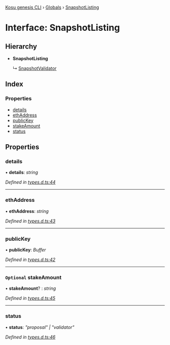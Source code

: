 [Kosu genesis CLI](../README.md) › [Globals](../globals.md) › [SnapshotListing](snapshotlisting.md)

# Interface: SnapshotListing

## Hierarchy

-   **SnapshotListing**

    ↳ [SnapshotValidator](snapshotvalidator.md)

## Index

### Properties

-   [details](snapshotlisting.md#details)
-   [ethAddress](snapshotlisting.md#ethaddress)
-   [publicKey](snapshotlisting.md#publickey)
-   [stakeAmount](snapshotlisting.md#optional-stakeamount)
-   [status](snapshotlisting.md#status)

## Properties

### details

• **details**: _string_

_Defined in [types.d.ts:44](https://github.com/ParadigmFoundation/kosu-monorepo/blob/67119cd9/packages/kosu-genesis-cli/src/types.d.ts#L44)_

---

### ethAddress

• **ethAddress**: _string_

_Defined in [types.d.ts:43](https://github.com/ParadigmFoundation/kosu-monorepo/blob/67119cd9/packages/kosu-genesis-cli/src/types.d.ts#L43)_

---

### publicKey

• **publicKey**: _Buffer_

_Defined in [types.d.ts:42](https://github.com/ParadigmFoundation/kosu-monorepo/blob/67119cd9/packages/kosu-genesis-cli/src/types.d.ts#L42)_

---

### `Optional` stakeAmount

• **stakeAmount**? : _string_

_Defined in [types.d.ts:45](https://github.com/ParadigmFoundation/kosu-monorepo/blob/67119cd9/packages/kosu-genesis-cli/src/types.d.ts#L45)_

---

### status

• **status**: _"proposal" | "validator"_

_Defined in [types.d.ts:46](https://github.com/ParadigmFoundation/kosu-monorepo/blob/67119cd9/packages/kosu-genesis-cli/src/types.d.ts#L46)_
